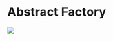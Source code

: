 # Abstract Factory

<img src="../../../../../../../../assets/images/abstract-factory.png" align="middle">